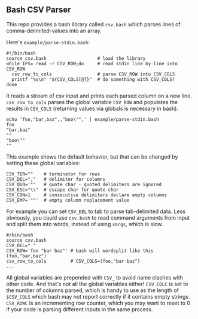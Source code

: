 Bash CSV Parser
---------------
This repo provides a bash library called `csv.bash` which parses lines of comma-delimited-values into an array.

Here's `example/parse-stdin.bash`:

    #!/bin/bash
    source csv.bash                   # load the library
    while IFS= read -r CSV_ROW;do     # read stdin line by line into CSV_ROW
      csv_row_to_cols                 # parse CSV_ROW into CSV_COLS
      printf "%s\n" "${CSV_COLS[@]}"  # do something with CSV_COLS!
    done

It reads a stream of csv input and prints each parsed column on a new line. `csv_row_to_cols` parses the global variable `CSV_ROW` and populates the results in `CSV_COLS` (returning values via globals is necessary in bash).

    echo 'foo,"bar,baz",,"boo\"",' | example/parse-stdin.bash
    foo
    "bar,baz"
    ""
    "boo\""
    ""

This example shows the default behavior, but that can be changed by setting these global variables:

    CSV_TER=""    # terminator for rows
    CSV_DEL=","   # delimiter for columns
    CSV_QUO='"'   # quote char - quoted delimiters are ignored
    CSV_ESC="\\"  # escape char for quote char
    CSV_CON=1     # consecutive delimiters declare empty columns
    CSV_EMP='""'  # empty column replacement value

For example you can set `CSV_DEL` to tab to parse tab-delimited data. Less obviously, you could use `csv.bash` to read command arguments from input and split them into words, instead of using `xargs`, which is slow.

    #/bin/bash
    source csv.bash
    CSV_DEL=" "
    CSV_ROW='foo "bar baz"' # bash will wordsplit like this (foo,"bar,baz")
    csv_row_to_cols         # CSV_COLS=(foo,"bar baz")
    ...

All global variables are prepended with `CSV_` to avoid name clashes with other code. And that's not all the global variables either! `CSV_COLC` is set to the number of columns parsed, which is handy to use as the length of `$CSV_COLS` which bash may not report correctly if it contains empty strings. `CSV_ROWC` is an incrementing row counter, which you may want to reset to 0 if your code is parsing different inputs in the same process.
